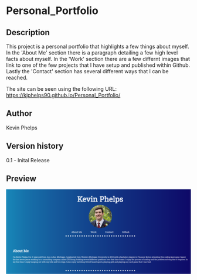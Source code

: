 # Personal_Portfolio

Description
------------

This project is a personal portfolio that highlights a few things about myself. In the 'About Me' section there is a paragraph detailing a few high level facts about myself. In the 'Work' section there are a few differnt images that link to one of the few projects that I have setup and published within Github. Lastly the 'Contact' section has several different ways that I can be reached. 

The site can be seen using the following URL: https://kjphelps90.github.io/Personal_Portfolio/


Author
------------

Kevin Phelps



Version history
------------

0.1 - Inital Release



Preview
------------

![ScreenShot](./assets/site_screenshot.png)